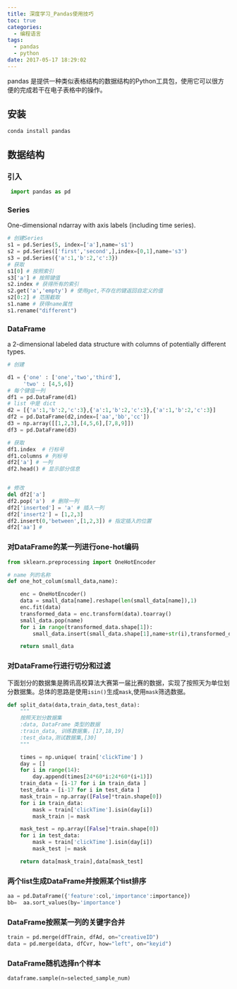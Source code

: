 ```yaml
---
title: 深度学习_Pandas使用技巧
toc: true
categories:
  - 编程语言
tags:
  - pandas
  - python
date: 2017-05-17 18:29:02
---
```


pandas 是提供一种类似表格结构的数据结构的Python工具包，使用它可以很方便的完成若干在电子表格中的操作。

<!-- more -->

## 安装

```python
conda install pandas
```

## 数据结构

### 引入

```python
 import pandas as pd
```

### Series

One-dimensional ndarray with axis labels (including time series).

```python
# 创建Series
s1 = pd.Series(5, index=['a'],name='s1')
s2 = pd.Series(['first','second',],index=[0,1],name='s3')
s3 = pd.Series({'a':1,'b':2,'c':3})
# 获取
s1[0] # 按照索引
s3['a'] # 按照键值
s2.index # 获得所有的索引
s2.get('a','empty') # 使用get,不存在的键返回自定义的值
s2[0:2] # 范围截取
s1.name # 获得name属性
s1.rename("different")
```

### DataFrame

a 2-dimensional labeled data structure with columns of potentially different types.

```python
# 创建

d1 = {'one' : ['one','two','third'],
     'two' : [4,5,6]}
# 每个键值一列
df1 = pd.DataFrame(d1)
# list 中是 dict
d2 = [{'a':1,'b':2,'c':3},{'a':1,'b':2,'c':3},{'a':1,'b':2,'c':3}]
df2 = pd.DataFrame(d2,index=['aa','bb','cc'])
d3 = np.array([[1,2,3],[4,5,6],[7,8,9]])
df3 = pd.DataFrame(d3)

# 获取
df1.index  # 行标号
df1.columns # 列标号
df2['a'] # 一列
df2.head() # 显示部分信息


# 修改
del df2['a']
df2.pop('a')  # 删除一列
df2['inserted'] = 'a' # 插入一列
df2['insert2'] = [1,2,3]
df2.insert(0,'between',[1,2,3]) # 指定插入的位置
df2['aa'] #
```

### 对DataFrame的某一列进行one-hot编码

```python
from sklearn.preprocessing import OneHotEncoder

# name 列的名称
def one_hot_colum(small_data,name):

    enc = OneHotEncoder()
    data = small_data[name].reshape(len(small_data[name]),1)
    enc.fit(data)
    transformed_data = enc.transform(data).toarray()
    small_data.pop(name)
    for i in range(transformed_data.shape[1]):
        small_data.insert(small_data.shape[1],name+str(i),transformed_data[:,i])

    return small_data
```

### 对DataFrame行进行切分和过滤

下面划分的数据集是腾讯高校算法大赛第一届比赛的数据，实现了按照天为单位划分数据集。总体的思路是使用`isin()`生成`mask`,使用`mask`筛选数据。

```python
def split_data(data,train_data,test_data):
    """
    按照天划分数据集
    :data, DataFrame 类型的数据
    :train_data, 训练数据集，[17,18,19]
    :test_data,测试数据集,[30]
    """

    times = np.unique( train['clickTime'] )
    day = []
    for i in range(14):
        day.append(times[24*60*i:24*60*(i+1)])
    train_data = [i-17 for i in train_data ]
    test_data = [i-17 for i in test_data ]
    mask_train = np.array([False]*train.shape[0])
    for i in train_data:
        mask = train['clickTime'].isin(day[i])
        mask_train |= mask

    mask_test = np.array([False]*train.shape[0])
    for i in test_data:
        mask = train['clickTime'].isin(day[i])
        mask_test |= mask

    return data[mask_train],data[mask_test]
```

### 两个list生成DataFrame并按照某个list排序

```python
aa = pd.DataFrame({'feature':col,'importance':importance})
bb=  aa.sort_values(by='importance')
```

### DataFrame按照某一列的关键字合并

```python
train = pd.merge(dfTrain, dfAd, on="creativeID")
data = pd.merge(data, dfCvr, how="left", on="keyid")
```

### DataFrame随机选择n个样本

```python
dataframe.sample(n=selected_sample_num)
```
